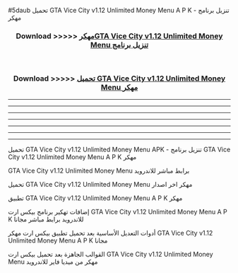 #5daub تحميل GTA Vice City v1.12 Unlimited Money Menu  A P K - تنزيل برنامج مهكر



<div align="center">
<h3>Download >>>>> <a href="https://runaway1.web.app/?sq=GTA Vice City v1.12 Unlimited Money Menu ">مهكرGTA Vice City v1.12 Unlimited Money Menu  تنزيل برنامج</a></h3><br>

<h3>Download >>>>> <a href="https://runaway1.web.app/?sq=GTA Vice City v1.12 Unlimited Money Menu ">تحميل GTA Vice City v1.12 Unlimited Money Menu  مهكر</a></h3>
</div>


----------------------------------------------------------

----------------------------------------------------------

----------------------------------------------------------

----------------------------------------------------------

----------------------------------------------------------

----------------------------------------------------------

----------------------------------------------------------

تحميل GTA Vice City v1.12 Unlimited Money Menu  APK - تنزيل برنامج GTA Vice City v1.12 Unlimited Money Menu  A P K مهكر

GTA Vice City v1.12 Unlimited Money Menu  برابط مباشر للاندرويد

تحميل GTA Vice City v1.12 Unlimited Money Menu  مهكر اخر اصدار

تطبيق GTA Vice City v1.12 Unlimited Money Menu  A P K مهكر

إضافات تهكير برنامج بيكس ارت GTA Vice City v1.12 Unlimited Money Menu  A P K للاندرويد برابط مباشر مجانا

أدوات التعديل الأساسية بعد تحميل تطبيق بيكس ارت مهكر GTA Vice City v1.12 Unlimited Money Menu  A P K مجانا

القوالب الجاهزة بعد تحميل بيكس ارت GTA Vice City v1.12 Unlimited Money Menu  مهكر من ميديا فاير للاندرويد


